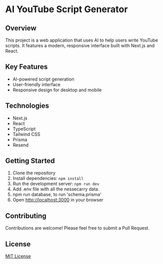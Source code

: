 # AI YouTube Script Generator

## Overview

This project is a web application that uses AI to help users write YouTube scripts. It features a modern, responsive interface built with Next.js and React.

## Key Features

- AI-powered script generation
- User-friendly interface
- Responsive design for desktop and mobile

## Technologies

- Next.js
- React
- TypeScript
- Tailwind CSS
- Prisma
- Resend

## Getting Started

1. Clone the repository
2. Install dependencies: `npm install`
3. Run the development server: `npm run dev`
4. Add .env file with all the nessecarry data.
5. npm run database, to run 'schema.prisma'
6. Open [http://localhost:3000](http://localhost:3000) in your browser

## Contributing

Contributions are welcome! Please feel free to submit a Pull Request.

## License

[MIT License](LICENSE)
